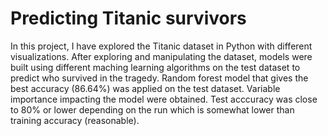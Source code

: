 # Predicting Titanic survivors
In this project, I have explored the Titanic dataset in Python with different visualizations. After exploring and manipulating the dataset, models were built using different maching learning algorithms on the test dataset to predict who survived in the tragedy. Random forest model that gives the best accuracy (86.64%) was applied on the test dataset. Variable importance impacting the model were obtained. Test acccuracy was close to 80% or lower depending on the run which is somewhat lower than training accuracy (reasonable).  
